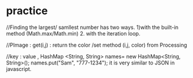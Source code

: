 # practice

//Finding the largest/ samllest number has two ways. 1)with the built-in method (Math.max/Math.min) 2. with the iteration loop. 

//PImage : get(i,j) : return the color /set method (i,j, color) from Processing

//key : value , HashMap <String, String> names= new HashMap<String, String>();
  names.put("Sam", "777-1234"); 
  it is very similar to JSON in javascript. 
 

